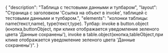 {
"description": "Таблица с тестовыми данными и тулбаром",
"layout": "Страница с заголовком 'Ссылка на объект в invoke', таблицей с тестовыми данными и тулбаром.",
"elements": "колонки таблицы: name(текст,name), type(текст,typе).
Тулбар: invoke в button.object (кнопка,buttonObject, при клике отображается уведомление зеленого цвета 'Данные сохранены'),
invoke в table.object(кнопка,tableObject,при клике отображается уведомление зеленого цвета 'Данные сохранены')".
}